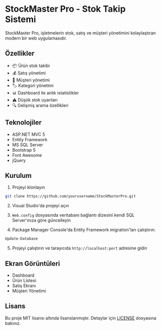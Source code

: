 # StockMaster Pro - Stok Takip Sistemi

StockMaster Pro, işletmelerin stok, satış ve müşteri yönetimini kolaylaştıran modern bir web uygulamasıdır.

## Özellikler

- 📦 Ürün stok takibi
- 💰 Satış yönetimi
- 👥 Müşteri yönetimi
- 🏷️ Kategori yönetimi
- 📊 Dashboard ile anlık istatistikler
- ⚠️ Düşük stok uyarıları
- 🔍 Gelişmiş arama özellikleri

## Teknolojiler

- ASP.NET MVC 5
- Entity Framework
- MS SQL Server
- Bootstrap 5
- Font Awesome
- jQuery

## Kurulum

1. Projeyi klonlayın
```bash
git clone https://github.com/yourusername/StockMasterPro.git
```

2. Visual Studio'da projeyi açın

3. `Web.config` dosyasında veritabanı bağlantı dizesini kendi SQL Server'ınıza göre güncelleyin

4. Package Manager Console'da Entity Framework migration'ları çalıştırın:
```bash
Update-Database
```

5. Projeyi çalıştırın ve tarayıcıda `http://localhost:port` adresine gidin

## Ekran Görüntüleri

- Dashboard
- Ürün Listesi
- Satış Ekranı
- Müşteri Yönetimi

## Lisans

Bu proje MIT lisansı altında lisanslanmıştır. Detaylar için [LICENSE](LICENSE) dosyasına bakınız.
